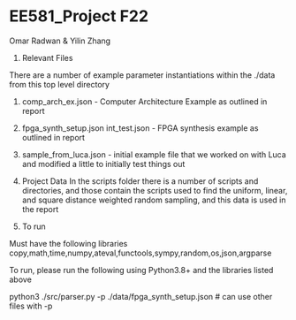 # EE581_Project F22
Omar Radwan & Yilin Zhang


1. Relevant Files

There are a number of example parameter instantiations within the ./data from this top level directory
1. comp_arch_ex.json     - Computer Architecture Example as outlined in report
2. fpga_synth_setup.json int_test.json - FPGA synthesis example as outlined in report
3. sample_from_luca.json - initial example file that we worked on with Luca and modified a little to initially test things out


2. Project Data
In the scripts folder there is a number of scripts and directories, and those contain the scripts used to find the uniform, linear, and square distance weighted random sampling, and this data is used in the report


3. To run

Must have the following libraries copy,math,time,numpy,ateval,functools,sympy,random,os,json,argparse

To run, please run the following using Python3.8+ and the libraries listed above

python3 ./src/parser.py -p ./data/fpga_synth_setup.json # can use other files with -p
